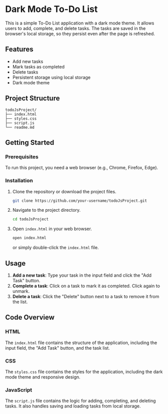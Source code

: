 # Dark Mode To-Do List

This is a simple To-Do List application with a dark mode theme. It allows users to add, complete, and delete tasks. The tasks are saved in the browser's local storage, so they persist even after the page is refreshed.

## Features

- Add new tasks
- Mark tasks as completed
- Delete tasks
- Persistent storage using local storage
- Dark mode theme

## Project Structure

```
todoJsProject/
├── index.html
├── styles.css
├── script.js
└── readme.md
```

## Getting Started

### Prerequisites

To run this project, you need a web browser (e.g., Chrome, Firefox, Edge).

### Installation

1. Clone the repository or download the project files.

   ```sh
   git clone https://github.com/your-username/todoJsProject.git
   ```

2. Navigate to the project directory.

   ```sh
   cd todoJsProject
   ```

3. Open `index.html` in your web browser.

   ```sh
   open index.html
   ```

   or simply double-click the `index.html` file.

## Usage

1. **Add a new task**: Type your task in the input field and click the "Add Task" button.
2. **Complete a task**: Click on a task to mark it as completed. Click again to unmark.
3. **Delete a task**: Click the "Delete" button next to a task to remove it from the list.

## Code Overview

### HTML

The `index.html` file contains the structure of the application, including the input field, the "Add Task" button, and the task list.

### CSS

The `styles.css` file contains the styles for the application, including the dark mode theme and responsive design.

### JavaScript

The `script.js` file contains the logic for adding, completing, and deleting tasks. It also handles saving and loading tasks from local storage.
